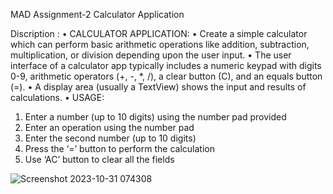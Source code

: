 MAD Assignment-2 Calculator Application

Discription :
• CALCULATOR APPLICATION:
• Create a simple calculator which can perform basic arithmetic operations like
addition, subtraction, multiplication, or division depending upon the user input.
• The user interface of a calculator app typically includes a numeric keypad with
digits 0-9, arithmetic operators (+, -, *, /), a clear button (C), and an equals button
(=).
• A display area (usually a TextView) shows the input and results of calculations.
• USAGE:
1. Enter a number (up to 10 digits) using the number pad provided
2. Enter an operation using the number pad
3. Enter the second number (up to 10 digits)
4. Press the ‘=’ button to perform the calculation
5. Use ‘AC’ button to clear all the fields

![Screenshot 2023-10-31 074308](https://github.com/Rushi-7070/MAD_Assignment-2/assets/97504709/10c4b14e-9992-4d95-be44-ba5a987a2967)


